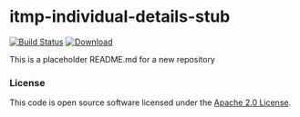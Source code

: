 
# itmp-individual-details-stub

[![Build Status](https://travis-ci.org/hmrc/itmp-individual-details-stub.svg?branch=master)](https://travis-ci.org/hmrc/itmp-individual-details-stub) [ ![Download](https://api.bintray.com/packages/hmrc/releases/itmp-individual-details-stub/images/download.svg) ](https://bintray.com/hmrc/releases/itmp-individual-details-stub/_latestVersion)

This is a placeholder README.md for a new repository

### License

This code is open source software licensed under the [Apache 2.0 License]("http://www.apache.org/licenses/LICENSE-2.0.html").
    